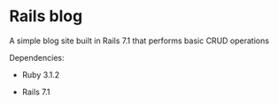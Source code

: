 # Rails blog

A simple blog site built in Rails 7.1 that performs basic CRUD operations

Dependencies:

* Ruby 3.1.2

* Rails 7.1
